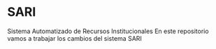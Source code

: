 # SARI
Sistema Automatizado de Recursos Institucionales
En este repositorio vamos a trabajar los cambios del sistema SARI

